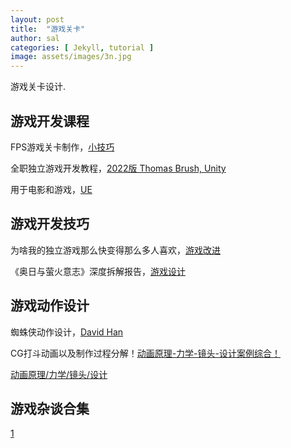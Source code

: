 ```yaml
---
layout: post
title:  "游戏关卡"
author: sal
categories: [ Jekyll, tutorial ]
image: assets/images/3n.jpg
---
```

游戏关卡设计.


## 游戏开发课程

FPS游戏关卡制作，[小技巧](https://www.bilibili.com/video/BV1fa4y1y7W8/?spm_id_from=333.999.0.0&vd_source=843d2f88a344d4bca0c6c0456efb4839)

全职独立游戏开发教程，[2022版 Thomas Brush, Unity](https://www.bilibili.com/video/BV16g4y127Tv/?spm_id_from=333.999.0.0&vd_source=843d2f88a344d4bca0c6c0456efb4839)

用于电影和游戏，[UE](https://space.bilibili.com/205136959/channel/collectiondetail?sid=1643404)


## 游戏开发技巧

为啥我的独立游戏那么快变得那么多人喜欢，[游戏改进](https://www.bilibili.com/video/BV1TK4y1i726/?spm_id_from=333.999.0.0&vd_source=843d2f88a344d4bca0c6c0456efb4839)

《奥日与萤火意志》深度拆解报告，[游戏设计](https://www.bilibili.com/video/BV1Ju4y1M7Qt/?spm_id_from=333.999.0.0&vd_source=843d2f88a344d4bca0c6c0456efb4839)


## 游戏动作设计

蜘蛛侠动作设计，[David Han](https://www.bilibili.com/video/BV1vK4y1B7WC/?spm_id_from=333.999.0.0&vd_source=843d2f88a344d4bca0c6c0456efb4839)

CG打斗动画以及制作过程分解！[动画原理-力学-镜头-设计案例综合！](https://www.bilibili.com/video/BV1gQ4y1L768/?spm_id_from=333.999.0.0&vd_source=843d2f88a344d4bca0c6c0456efb4839)

[动画原理/力学/镜头/设计](https://www.bilibili.com/video/BV1NW4y1w7Jx/?spm_id_from=333.788.recommend_more_video.-1&vd_source=843d2f88a344d4bca0c6c0456efb4839)

## 游戏杂谈合集

[1](https://www.bilibili.com/video/BV1z14y127yz/?spm_id_from=333.999.0.0&vd_source=843d2f88a344d4bca0c6c0456efb4839)

